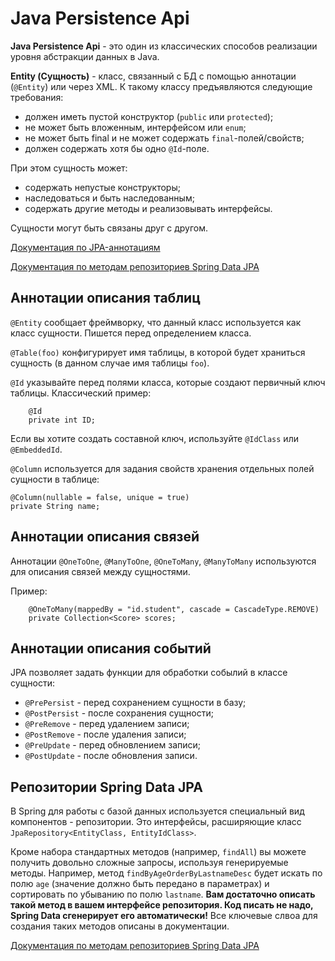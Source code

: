 # Java Persistence Api

**Java Persistence Api** - это один из классических способов реализации уровня абстракции данных в Java.

**Entity (Сущность)** - класс, связанный с БД с помощью аннотации (`@Entity`) или через XML. К такому классу предъявляются следующие требования:
- должен иметь пустой конструктор (`public` или `protected`);
- не может быть вложенным, интерфейсом или `enum`;
- не может быть final и не может содержать `final`-полей/свойств;
- должен содержать хотя бы одно `@Id`-поле.

При этом сущность может:
- содержать непустые конструкторы;
- наследоваться и быть наследованным;
- содержать другие методы и реализовывать интерфейсы.

Сущности могут быть связаны друг с другом.

[Документация по JPA-аннотациям](http://www.oracle.com/technetwork/middleware/ias/toplink-jpa-annotations-096251.html)

[Документация по методам репозиториев Spring Data JPA](http://docs.spring.io/spring-data/jpa/docs/1.6.5.RELEASE/reference/html/jpa.repositories.html)

## Аннотации описания таблиц

`@Entity` сообщает фреймворку, что данный класс используется как класс сущности. Пишется перед определением класса.

`@Table(foo)` конфигурирует имя таблицы, в которой будет храниться сущность (в данном случае имя таблицы `foo`).

`@Id` указывайте перед полями класса, которые создают первичный ключ таблицы. Классический пример:

```
    @Id
    private int ID;
```

Если вы хотите создать составной ключ, используйте `@IdClass` или `@EmbeddedId`.


`@Column` используется для задания свойств хранения отдельных полей сущности в таблице:

```
@Column(nullable = false, unique = true)
private String name;
```

## Аннотации описания связей

Аннотации `@OneToOne`, `@ManyToOne`, `@OneToMany`, `@ManyToMany` используются для описания связей между сущностями.

Пример:

```
	@OneToMany(mappedBy = "id.student", cascade = CascadeType.REMOVE)
	private Collection<Score> scores;
```

## Аннотации описания событий
JPA позволяет задать функции для обработки собылий в классе сущности:
- `@PrePersist` - перед сохранением сущности в базу;
- `@PostPersist` - после сохранения сущности;
- `@PreRemove` - перед удалением записи;
- `@PostRemove` - после удаления записи;
- `@PreUpdate` - перед обновлением записи;
- `@PostUpdate` - после обновления записи.

## Репозитории Spring Data JPA 

В Spring для работы с базой данных используется специальный вид компонентов - репозитории. Это интерфейсы, расширяющие класс `JpaRepository<EntityClass, EntityIdClass>`. 

Кроме набора стандартных методов (например, `findAll`) вы можете получить довольно сложные запросы, используя генерируемые методы. Например, метод `findByAgeOrderByLastnameDesc` будет искать по полю `age` (значение должно быть передано в параметрах) и сортировать по убыванию по полю `lastname`. **Вам достаточно описать такой метод в вашем интерфейсе репозитория. Код писать не надо, Spring Data сгенерирует его автоматически!** Все ключевые слвоа для создания таких методов описаны в документации. 

[Документация по методам репозиториев Spring Data JPA](http://docs.spring.io/spring-data/jpa/docs/1.6.5.RELEASE/reference/html/jpa.repositories.html)